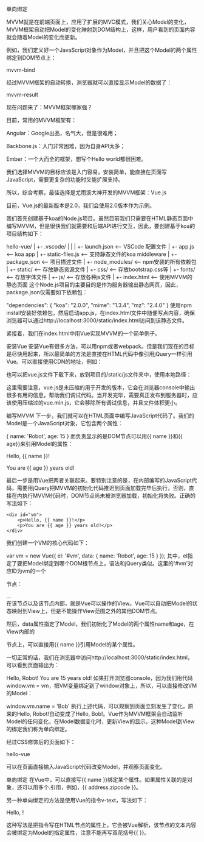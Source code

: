单向绑定

MVVM就是在前端页面上，应用了扩展的MVC模式，我们关心Model的变化，MVVM框架自动把Model的变化映射到DOM结构上，这样，用户看到的页面内容就会随着Model的变化而更新。

例如，我们定义好一个JavaScript对象作为Model，并且把这个Model的两个属性绑定到DOM节点上：

mvvm-bind

经过MVVM框架的自动转换，浏览器就可以直接显示Model的数据了：

mvvm-result

现在问题来了：MVVM框架哪家强？

目前，常用的MVVM框架有：

Angular：Google出品，名气大，但是很难用；

Backbone.js：入门非常困难，因为自身API太多；

Ember：一个大而全的框架，想写个Hello world都很困难。

我们选择MVVM的目标应该是入门容易，安装简单，能直接在页面写JavaScript，需要更复杂的功能时又能扩展支持。

所以，综合考察，最佳选择是尤雨溪大神开发的MVVM框架：Vue.js

目前，Vue.js的最新版本是2.0，我们会使用2.0版本作为示例。

我们首先创建基于koa的Node.js项目。虽然目前我们只需要在HTML静态页面中编写MVVM，但是很快我们就需要和后端API进行交互，因此，要创建基于koa的项目结构如下：

hello-vue/
|
+- .vscode/
|  |
|  +- launch.json <-- VSCode 配置文件
|
+- app.js <-- koa app
|
+- static-files.js <-- 支持静态文件的koa middleware
|
+- package.json <-- 项目描述文件
|
+- node_modules/ <-- npm安装的所有依赖包
|
+- static/ <-- 存放静态资源文件
   |
   +- css/ <-- 存放bootstrap.css等
   |
   +- fonts/ <-- 存放字体文件
   |
   +- js/ <-- 存放各种js文件
   |
   +- index.html <-- 使用MVVM的静态页面
这个Node.js项目的主要目的是作为服务器输出静态网页，因此，package.json仅需要如下依赖包：

"dependencies": {
    "koa": "2.0.0",
    "mime": "1.3.4",
    "mz": "2.4.0"
}
使用npm install安装好依赖包，然后启动app.js，在index.html文件中随便写点内容，确保浏览器可以通过http://localhost:3000/static/index.html访问到该静态文件。

紧接着，我们在index.html中用Vue实现MVVM的一个简单例子。

安装Vue
安装Vue有很多方法，可以用npm或者webpack。但是我们现在的目标是尽快用起来，所以最简单的方法是直接在HTML代码中像引用jQuery一样引用Vue。可以直接使用CDN的地址，例如：

<script src="https://unpkg.com/vue@2.0.1/dist/vue.js"></script>
也可以把vue.js文件下载下来，放到项目的/static/js文件夹中，使用本地路径：

<script src="/static/js/vue.js"></script>
这里需要注意，vue.js是未压缩的用于开发的版本，它会在浏览器console中输出很多有用的信息，帮助我们调试代码。当开发完毕，需要真正发布到服务器时，应该使用压缩过的vue.min.js，它会移除所有调试信息，并且文件体积更小。

编写MVVM
下一步，我们就可以在HTML页面中编写JavaScript代码了。我们的Model是一个JavaScript对象，它包含两个属性：

{
    name: 'Robot',
    age: 15
}
而负责显示的是DOM节点可以用{{ name }}和{{ age}}来引用Model的属性：

<div id="vm">
    <p>Hello, {{ name }}!</p>
    <p>You are {{ age }} years old!</p>
</div>
最后一步是用Vue把两者关联起来。要特别注意的是，在<head>内部编写的JavaScript代码，需要用jQuery把MVVM的初始化代码推迟到页面加载完毕后执行，否则，直接在<head>内执行MVVM代码时，DOM节点尚未被浏览器加载，初始化将失败。正确的写法如下：

<html>
<head>

<!-- 引用jQuery -->
<script src="/static/js/jquery.min.js"></script>

<!-- 引用Vue -->
<script src="/static/js/vue.js"></script>

<script>
// 初始化代码:
$(function () {
    var vm = new Vue({
        el: '#vm',
        data: {
            name: 'Robot',
            age: 15
        }
    });
    window.vm = vm;
});
</script>

</head>

<body>

    <div id="vm">
        <p>Hello, {{ name }}!</p>
        <p>You are {{ age }} years old!</p>
    </div>

</body>
<html>
我们创建一个VM的核心代码如下：

var vm = new Vue({
    el: '#vm',
    data: {
        name: 'Robot',
        age: 15
    }
});
其中，el指定了要把Model绑定到哪个DOM根节点上，语法和jQuery类似。这里的'#vm'对应ID为vm的一个<div>节点：

<div id="vm">
    ...
</div>
在该节点以及该节点内部，就是Vue可以操作的View。Vue可以自动把Model的状态映射到View上，但是不能操作View范围之外的其他DOM节点。

然后，data属性指定了Model，我们初始化了Model的两个属性name和age，在View内部的<p>节点上，可以直接用{{ name }}引用Model的某个属性。

一切正常的话，我们在浏览器中访问http://localhost:3000/static/index.html，可以看到页面输出为：

Hello, Robot!
You are 15 years old!
如果打开浏览器console，因为我们用代码window.vm = vm，把VM变量绑定到了window对象上，所以，可以直接修改VM的Model：

window.vm.name = 'Bob'
执行上述代码，可以观察到页面立刻发生了变化，原来的Hello, Robot!自动变成了Hello, Bob!。Vue作为MVVM框架会自动监听Model的任何变化，在Model数据变化时，更新View的显示。这种Model到View的绑定我们称为单向绑定。

经过CSS修饰后的页面如下：

hello-vue

可以在页面直接输入JavaScript代码改变Model，并观察页面变化。

单向绑定
在Vue中，可以直接写{{ name }}绑定某个属性。如果属性关联的是对象，还可以用多个.引用，例如，{{ address.zipcode }}。

另一种单向绑定的方法是使用Vue的指令v-text，写法如下：

<p>Hello, <span v-text="name"></span>!</p>
这种写法是把指令写在HTML节点的属性上，它会被Vue解析，该节点的文本内容会被绑定为Model的指定属性，注意不能再写双花括号{{ }}。
